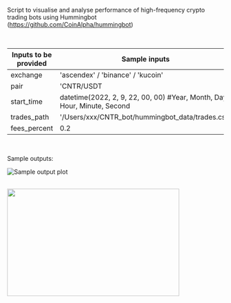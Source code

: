 Script to visualise and analyse performance of high-frequency crypto trading bots using Hummingbot
(https://github.com/CoinAlpha/hummingbot)
 
<br />


| Inputs to be provided        | Sample inputs  |
| ------------- |------------- | 
| exchange      | 'ascendex' / 'binance' / 'kucoin' | 
| pair          |  'CNTR/USDT  |  
| start_time    | datetime(2022, 2, 9, 22, 00, 00) #Year, Month, Day, Hour, Minute, Second  |  
| trades_path     | '/Users/xxx/CNTR_bot/hummingbot_data/trades.csv' |
| fees_percent     | 0.2 |

<br />

Sample outputs: 

![Sample output plot](sample_plot.png)

<br />

<img src=sample_analysis.png width="400" height="250">
